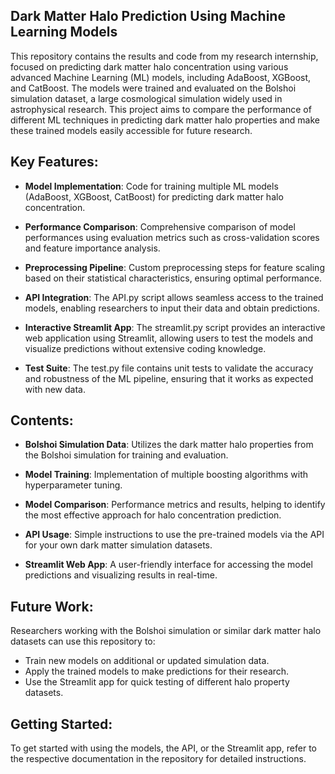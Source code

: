 ## Dark Matter Halo Prediction Using Machine Learning Models
This repository contains the results and code from my research internship, focused on predicting dark matter halo concentration using various advanced Machine Learning (ML) models, including AdaBoost, XGBoost, and CatBoost. The models were trained and evaluated on the Bolshoi simulation dataset, a large cosmological simulation widely used in astrophysical research. This project aims to compare the performance of different ML techniques in predicting dark matter halo properties and make these trained models easily accessible for future research.

## Key Features:
- **Model Implementation**: Code for training multiple ML models (AdaBoost, XGBoost, CatBoost) for predicting dark matter halo concentration.
- **Performance Comparison**: Comprehensive comparison of model performances using evaluation metrics such as cross-validation scores and feature importance analysis.

- **Preprocessing Pipeline**: Custom preprocessing steps for feature scaling based on their statistical characteristics, ensuring optimal performance.

- **API Integration**: The API.py script allows seamless access to the trained models, enabling researchers to input their data and obtain predictions.

- **Interactive Streamlit App**: The streamlit.py script provides an interactive web application using Streamlit, allowing users to test the models and visualize predictions without extensive coding knowledge.

- **Test Suite**: The test.py file contains unit tests to validate the accuracy and robustness of the ML pipeline, ensuring that it works as expected with new data.

## Contents:
- **Bolshoi Simulation Data**: Utilizes the dark matter halo properties from the Bolshoi simulation for training and evaluation.

- **Model Training**: Implementation of multiple boosting algorithms with hyperparameter tuning.

- **Model Comparison**: Performance metrics and results, helping to identify the most effective approach for halo concentration prediction.

- **API Usage**: Simple instructions to use the pre-trained models via the API for your own dark matter simulation datasets.

- **Streamlit Web App**: A user-friendly interface for accessing the model predictions and visualizing results in real-time.

## Future Work:
Researchers working with the Bolshoi simulation or similar dark matter halo datasets can use this repository to:

- Train new models on additional or updated simulation data.
- Apply the trained models to make predictions for their research.
- Use the Streamlit app for quick testing of different halo property datasets.

## Getting Started:
To get started with using the models, the API, or the Streamlit app, refer to the respective documentation in the repository for detailed instructions.
